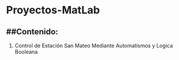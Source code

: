 # Proyectos-MatLab
##Contenido:
-------------
1. Control de Estación San Mateo Mediante Automatismos y Logica Booleana
